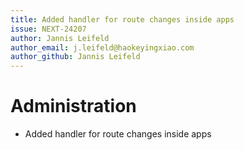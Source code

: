 ```yaml
---
title: Added handler for route changes inside apps
issue: NEXT-24207
author: Jannis Leifeld
author_email: j.leifeld@haokeyingxiao.com
author_github: Jannis Leifeld
---
```

# Administration
* Added handler for route changes inside apps
